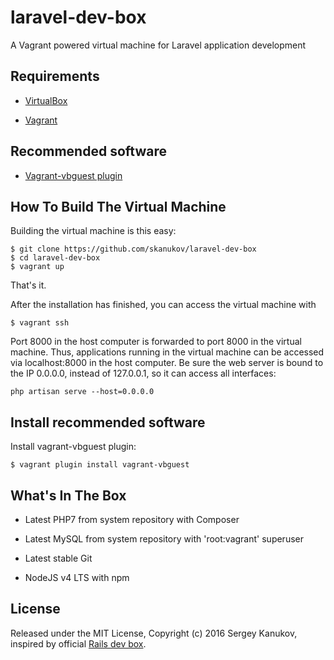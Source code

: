 # laravel-dev-box
A Vagrant powered virtual machine for Laravel application development

## Requirements

* [VirtualBox](https://www.virtualbox.org)

* [Vagrant](http://vagrantup.com)

## Recommended software

* [Vagrant-vbguest plugin](https://github.com/dotless-de/vagrant-vbguest)

## How To Build The Virtual Machine

Building the virtual machine is this easy:

    $ git clone https://github.com/skanukov/laravel-dev-box
    $ cd laravel-dev-box
    $ vagrant up

That's it.

After the installation has finished, you can access the virtual machine with

    $ vagrant ssh

Port 8000 in the host computer is forwarded to port 8000 in the virtual machine. Thus, applications running in the virtual machine can be accessed via localhost:8000 in the host computer. Be sure the web server is bound to the IP 0.0.0.0, instead of 127.0.0.1, so it can access all interfaces:

    php artisan serve --host=0.0.0.0

## Install recommended software

Install vagrant-vbguest plugin:

    $ vagrant plugin install vagrant-vbguest

## What's In The Box

* Latest PHP7 from system repository with Composer

* Latest MySQL from system repository with 'root:vagrant' superuser

* Latest stable Git

* NodeJS v4 LTS with npm

## License

Released under the MIT License, Copyright (c) 2016 Sergey Kanukov, inspired by official [Rails dev box](https://github.com/rails/rails-dev-box).
